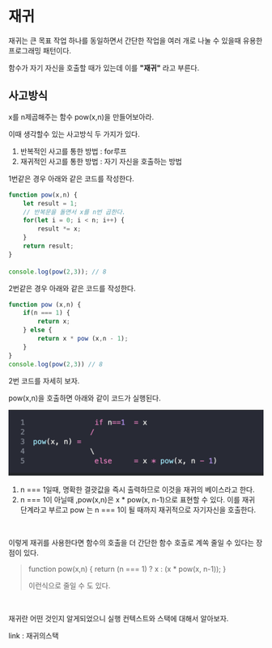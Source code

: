 # 재귀

재귀는 큰 목표 작업 하나를 동일하면서 간단한 작업을 여러 개로 나눌 수 있을때
유용한 프로그래밍 패턴이다.

함수가 자기 자신을 호출할 때가 있는데 이를 **"재귀"** 라고 부른다.

## 사고방식

x를 n제곱해주는 함수 pow(x,n)을 만들어보아라.

이때 생각할수 있는 사고방식 두 가지가 있다.

1. 반복적인 사고를 통한 방법 : for루프
2. 재귀적인 사고를 통한 방법 : 자기 자신을 호출하는 방법

1번같은 경우 아래와 같은 코드를 작성한다.

```js
function pow(x,n) {
    let result = 1;
    // 반복문을 돌면서 x를 n번 곱한다.
    for(let i = 0; i < n; i++) {
        result *= x;
    }
    return result;
}

console.log(pow(2,3)); // 8
```

2번같은 경우 아래와 같은 코드를 작성한다.

```js
function pow (x,n) {
    if(n === 1) {
        return x;
    } else {
        return x * pow (x,n - 1);
    }
}
console.log(pow(2,3)) // 8
```

2번 코드를 자세히 보자.

pow(x,n)을 호출하면 아래와 같이 코드가 실행된다.

<img src="./img/재귀실행코드1.png">

<br>

1. n === 1일때, 명확한 결괏값을 즉시 출력하므로 이것을 재귀의 베이스라고 한다.
2. n === 1이 아닐때 ,pow(x,n)은 x * pow(x, n-1)으로 표현할 수 있다. 이를 재귀 단계라고 부르고 pow 는 n === 1이 될 때까지 재귀적으로 자기자신을 호출한다.

<br>

이렇게 재귀를 사용한다면 함수의 호출을 더 간단한 함수 호출로 계쏙 줄일 수 있다는 장점이 있다.

> function pow(x,n) {
> return (n === 1) ? x : (x * pow(x, n-1));
> }
>
> 이런식으로 줄일 수 도 있다.

<br>

재귀란 어떤 것인지 알게되었으니 실행 컨텍스트와 스택에 대해서 알아보자.

link : 재귀의스택
